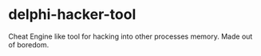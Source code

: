 # delphi-hacker-tool
Cheat Engine like tool for hacking into other processes memory. Made out of boredom.
